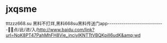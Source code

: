 # jxqsme
tttzzz668.su 黑料不打烊,黑料668su黑料传送门app----------------------------📃📃点/此/进/入/http://www.baidu.com/link?url=NoK8PT47PahMhFH8Vie_jnciyIKNTTtVBQKpill6udK&amp;wd

